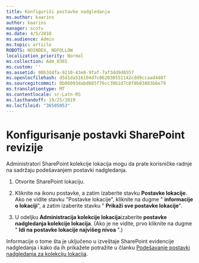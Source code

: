 ```yaml
---
title: Konfiguriši postavke nadgledanja
ms.author: kaarins
author: kaarins
manager: scotv
ms.date: 4/5/2018
ms.audience: Admin
ms.topic: article
ROBOTS: NOINDEX, NOFOLLOW
localization_priority: Normal
ms.collection: Adm_O365
ms.custom: ''
ms.assetid: 98b3d4fa-9210-43e8-9faf-7af3dd9d8557
ms.openlocfilehash: d5d1da516104d7c062038551142cdd9ccaad4407
ms.sourcegitcommit: 0b06093dabd685f76cc39b1d7c0f8b03883b6e79
ms.translationtype: MT
ms.contentlocale: sr-Latn-RS
ms.lasthandoff: 10/25/2019
ms.locfileid: "36505053"
---
```

# <a name="configure-sharepoint-audit-settings"></a>Konfigurisanje postavki SharePoint revizije

Administratori SharePoint kolekcije lokacija mogu da prate korisničke radnje na sadržaju podešavanjem postavki nadgledanja.
  
1. Otvorite SharePoint lokaciju.
    
2. Kliknite na ikonu postavke, a zatim izaberite stavku **Postavke lokacije**. Ako ne vidite stavku "Postavke lokacije", kliknite na dugme " **informacije o lokaciji**", a zatim izaberite stavku " **Prikaži sve postavke lokacije**".
    
3. U odeljku **Administracija kolekcije lokacija**izaberite **postavke nadgledanja kolekcije lokacija**. (Ako je ne vidite, prvo kliknite na dugme " **Idi na postavke lokacije najvišeg nivoa** ".) 
    
Informacije o tome šta je uključeno u izveštaje SharePoint evidencije nadgledanja i kako da ih prikažete potražite u članku [Podešavanje postavki nadgledanja za kolekciju lokacija](https://go.microsoft.com/fwlink/?linkid=404050).
  


